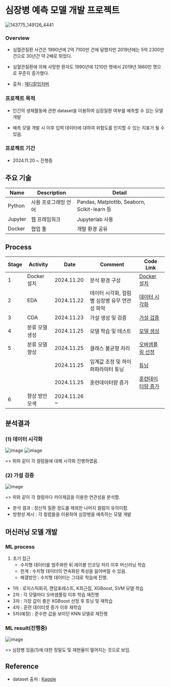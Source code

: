 # 심장병 예측 모델 개발 프로젝트

![143775_149126_4441](https://github.com/SeokcheonMoon/heart_disease_predictions/assets/151099231/cdd265c9-2075-45a8-ab0a-36ba640b8a6d)

### Overview
- 심혈관질환 사건은 1990년에 2억 7100만 건에 달했지만 2019년에는 5억 2300만 건으로 30년간 약 2배로 뛰었다. 

- 심혈관질환에 의해 사망한 환자도 1990년에 1210만 명에서 2019년 1860만 명으로 꾸준히 증가했다. 

- 출처 : [메디칼업저버](http://www.monews.co.kr/news/articleView.html?idxno=300602)

### 프로젝트 목적

- 인간의 생체활동에 관한 dataset을 이용하여 심장질환 여부를 예측할 수 있는 모델 개발 

- 예측 모델 개발 시 이후 입력 데이터에 대하여 위험도를 인지할 수 있는 지표가 될 수 있음.

### 프로젝트 기간

- 2024.11.20 ~ 진행중

## 주요 기술
|Name|Description|Detail|
|--|--|--|
|Python|사용 프로그래밍 언어|Pandas, Matplotlib, Seaborn, Scikit-learn 등|
|Jupyter|웹 프레임워크|Jupyterlab 사용|
|Docker|협업 툴|개발 환경 공유|

## Process

|Stage|Activity|Date|Comment|Code Link|
|--|--|--|--|--|
|1|Docker 설치|2024.11.20|분석 환경 구성|[Docker 설치](https://github.com/SeokcheonMoon/heart_disease_predictions/blob/main/Docker/docker-compose.yml)|
|2|EDA|2024.11.22|데이터 시각화, 컬럼별 심장병 유무 연관성 파악|[데이터 시각화](https://github.com/SeokcheonMoon/heart_disease_predictions/blob/main/data_analysis/DA/analysis_visualization.ipynb)|
|3|CDA|2024.11.23|가설 생성 및 검증|[가설 검증](https://github.com/SeokcheonMoon/heart_disease_predictions/blob/main/data_analysis/DA/analysis_hypothesis.ipynb)|
|4|분류 모델 생성|2024.11.25|모델 학습 및 테스트|[모델 생성](https://github.com/SeokcheonMoon/heart_disease_predictions/blob/main/data_analysis/ML/modeling_prediction_basic.ipynb)|
|5|분류 모델 향상|2024.11.25|클래스 불균형 처리|[오버샘플링 선정](https://github.com/SeokcheonMoon/heart_disease_predictions/blob/main/data_analysis/ML/oversampling_xgboost.ipynb)|
|||2024.11.25|임계값 조정 및 하이퍼파라미터 튜닝|[튜닝](https://github.com/SeokcheonMoon/heart_disease_predictions/blob/main/data_analysis/ML/tuning_oversampling_xgboost.ipynb)|
|||2024.11.25|훈련데이터량 증가|[훈련데이터량 증가](https://github.com/SeokcheonMoon/heart_disease_predictions/blob/main/data_analysis/ML/modifying_training_percent.ipynb)|
|6|향상 방안 모색|2024.11.26 ~ |||

## 분석결과

### (1) 데이터 시각화
![image](https://github.com/user-attachments/assets/52f81237-ecea-4546-80f6-13d1c2eb160f)
![image](https://github.com/user-attachments/assets/546e27fd-90c7-4f3d-be9c-b30277973795)

=> 위와 같이 각 컬럼들에 대해 시각화 진행하였음.

### (2) 가설 검증
![image](https://github.com/user-attachments/assets/4893ed4d-4bd7-481a-aaab-984989ced1f0)

=> 위와 같이 각 컬럼마다 카이제곱을 이용한 연관성을 분석함.

- 분석 결과 : 정신적 질환 정도를 제외한 나머지 컬럼이 유의미함.
- 방향성 제시 : 각 컬럼들을 이용하여 심장병을 예측하는 모델 개발

## 머신러닝 모델 개발

### ML process

1. 초기 접근
    - 수치형 데이터를 범주화한 뒤 레이블 인코딩 처리 이후 머신러닝 학습
    - 한계 : 수치형 데이터의 연속화된 특성을 잃어버릴 수 있음.
    - 해결방안 : 수치형 데이터는 그대로 학습에 진행.

- 1차 : 로지스틱회귀, 랜덤포레스트, K최근접, XGBoost, SVM 모델 학습
- 2차 : 각 모델마다 오버샘플링 이후 학습 재진행
- 3차 : 가장 값이 좋은 XGBoost 선정 후 튜닝 및 재학습
- 4차 : 훈련 데이터셋 증가 이후 재학습
- 5차(예정) : 준수한 값을 보이던 KNN 모델로 재진행

### ML result(진행중)

![image](https://github.com/user-attachments/assets/e6707c75-5e42-4d4f-ad70-bfd7c99f9212)

=> 심장병 있음(1)에 대한 정밀도 및 재현율이 떨어지는 것으로 보임.

## Reference
- dataset 출처 : [Kaggle](https://www.kaggle.com/datasets/aqleemkhan/heart-disease-2020/data)